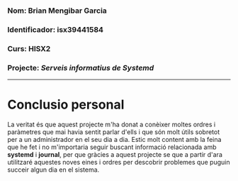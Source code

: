 ### Nom: Brian Mengibar Garcia

### Identificador: isx39441584

### Curs: HISX2

### Projecte: _Serveis informatius de Systemd_
----------------------------------------------

# Conclusio personal

La veritat és que aquest projecte m'ha donat a conèixer moltes ordres i
paràmetres que mai havia sentit parlar d'ells i que són molt útils
sobretot per a un administrador en el seu dia a dia. Estic molt content
amb la feina que he fet i no m'importaria seguir buscant informació
relacionada amb __systemd__ i __journal__, per que gràcies a aquest
projecte se que a partir d'ara utilitzaré aquestes noves eines i ordres
per descobrir problemes que puguin succeir algun dia en el sistema.
